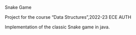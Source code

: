 Snake Game

Project for the course “Data Structures”,2022-23 ECE AUTH

Implementation of the classic Snake game in java.
